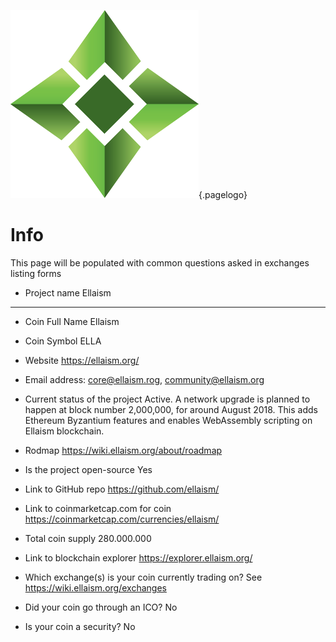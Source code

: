 ![Logo](/uploads/logo.png "Logo"){.pagelogo}
<!-- TITLE: Listing info -->
<!-- SUBTITLE: Ellaism - A stable network with no premine and no dev fees -->

# Info
This page will be populated with common questions asked in exchanges listing forms

* Project name
Ellaism
-----


* Coin Full Name
Ellaism

* Coin Symbol
ELLA

* Website
https://ellaism.org/

* Email address:
core@ellaism.rog, community@ellaism.org

* Current status of the project
Active. A network upgrade is planned to happen at block number 2,000,000, for around August 2018. This adds Ethereum Byzantium features and enables WebAssembly scripting on Ellaism blockchain.

* Rodmap
https://wiki.ellaism.org/about/roadmap

* Is the project open-source
Yes

* Link to GitHub repo
https://github.com/ellaism/

* Link to coinmarketcap.com for coin
https://coinmarketcap.com/currencies/ellaism/

* Total coin supply
280.000.000

* Link to blockchain explorer
https://explorer.ellaism.org/

* Which exchange(s) is your coin currently trading on?
See https://wiki.ellaism.org/exchanges

* Did your coin go through an ICO?
No

* Is your coin a security?
No


